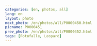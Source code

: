 ```yaml
---
categories: [en, photos, all]
lang: en
layout: photo
next_photo: /en/photos/all/P0000450.html
picname: P0000451
prev_photo: /en/photos/all/P0000452.html
tags: [Fotofalle, Leopard]
---
```

